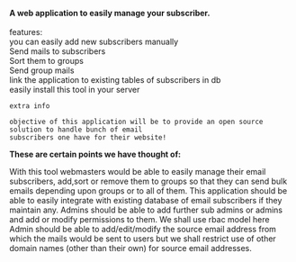 **A web application to easily manage your subscriber.**<br><br>
features: <br>
	you can easily add new subscribers manually<br>
	Send mails to subscribers<br>
	Sort them to groups<br>
	Send group mails<br>
	link the application to existing tables of subscribers in db<br>
	easily install this tool in your server<br> 
	
	
	extra info
	
	objective of this application will be to provide an open source solution to handle bunch of email
	subscribers one have for their website!
	
	
**These are certain points we have thought of:** 

 With this tool webmasters would be able to easily manage their email subscribers, add,sort or remove them to groups so that they can send bulk emails depending upon groups or to all of them.
 This application should be able to easily integrate with existing database of email subscribers if they maintain any. 
 Admins should be able to add further sub admins or admins and add or modify permissions to them. We shall use rbac model here
 Admin should be able to add/edit/modify the source email address from which the mails would be sent to users but we shall restrict use of other domain names (other than their own) for source email addresses.

